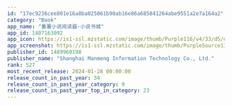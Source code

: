 ```yaml
---
id: "17ec9236cee801e16a8ba025061b90ab16e86a685841264abe9551a2e7a164a2"
category: "Book"
app_name: "番薯小说阅读器-小说书城"
app_id: 1407163092
app_icon: https://is1-ssl.mzstatic.com/image/thumb/Purple116/v4/33/d5/dc/33d5dc46-feae-5210-8ec7-a142b1d99b65/AppIcon-0-1x_U007epad-0-0-85-220-0.png/1024x1024bb.png
app_screenshot: https://is1-ssl.mzstatic.com/image/thumb/PurpleSource116/v4/51/24/46/512446f0-eae2-c6fd-4c54-f481d1671177/6407391c-7226-4242-916e-ddc3a44d919c__U753b_U677f8.jpg/1284x2778bb.png
publisher_id: 1489960198
publisher_name: "Shanghai Manmeng Information Technology Co., Ltd."
rank: 527
most_recent_release: 2024-01-28 00:00:00
release_count_in_past_year: 34
release_count_in_past_year_category: 9
release_count_in_past_year_top_in_category: 23
---
```

